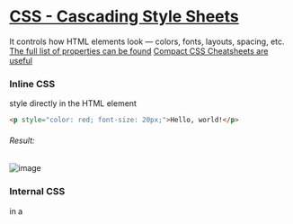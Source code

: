 # [CSS - Cascading Style Sheets](https://github.com/Hanif-K-Musaheb/Year-2-CompSci-Notes/blob/main/WAD/wad.md)
It controls how HTML elements look — colors, fonts, layouts, spacing, etc.
[The full list of properties can be found](http://www.w3.org/TR/CSS22/propidx.html)
[Compact CSS Cheatsheets are useful](http://www.lesliefranke.com/files/reference/csscheatsheet.html)

### Inline CSS
style directly in the HTML element

```HTML
<p style="color: red; font-size: 20px;">Hello, world!</p>
```
###### Result:
![image](https://github.com/user-attachments/assets/77308d30-5c8e-4a65-b573-9bee676e1eea)

### Internal CSS 
in a <style> tag inside the HTML <head>
``` HTML
<head>
  <style>
    p {
      color: green;
      font-size: 18px;
    }
  </style>
</head>
```

### External CSS
In a separate .css file
- style.css
```HTML
p {
  color: purple;
  font-weight: bold;
}
```
- HTML file
```HTML
<link rel="stylesheet" href="style.css">
```

### A complete file using internal and external css

```HTML
<!DOCTYPE html>
<html lang="en">
<head>
  <meta charset="UTF-8">
  <meta name="viewport" content="width=device-width, initial-scale=1.0">
  <title>CSS Demo Page</title>

  <!-- External CSS link -->
  <link rel="stylesheet" href="styles.css">

  <!-- Internal CSS -->
  <style>
    body {
      font-family: Arial, sans-serif;
      background-color: #f4f4f4;
      margin: 0;
      padding: 0;
    }

    h1 {
      text-align: center;
      color: darkblue;
    }

    .highlight {
      color: red;
      font-weight: bold;
    }
  </style>
</head>
<body>

  <h1>Welcome to My Page</h1>

  <p>This is a <span class="highlight">CSS demonstration</span> using both internal and external styles.</p>

  <div class="card">
    <h2>Card Title</h2>
    <p>This is a styled card using external CSS.</p>
  </div>

</body>
</html>

```

```CSS
/* External CSS */
.card {
  background-color: white;
  padding: 20px;
  margin: 20px auto;
  width: 300px;
  border: 1px solid #ccc;
  border-radius: 10px;
  box-shadow: 0 4px 8px rgba(0, 0, 0, 0.1);
  text-align: center;
}
```
-----------------------
## More advanced stuff
### Positioning
| Value      | Behavior Description                                                          | Scrolls with Page       | Takes up Space | Stays Fixed?      |
| ---------- | ----------------------------------------------------------------------------- | ----------------------- | -------------- | ----------------- |
| `static`   | Default position (no special positioning)                                     | ✅                       | ✅              | ❌                 |
| `relative` | Positioned **relative to its normal spot**                                    | ✅                       | ✅              | ❌                 |
| `absolute` | Positioned **relative to the nearest positioned ancestor**                    | ❌ (unless inside)       | ❌              | ❌                 |
| `fixed`    | Positioned **relative to the browser window** (stays put when scrolling)      | ❌                       | ❌              | ✅                 |
| `sticky`   | Acts like `relative`, then sticks to a point on scroll (like a sticky header) | ✅ → ❌ (at scroll point)| ✅              | ✅ (conditionally) |



### ID Selector
Syntax:
```css
#my-id {
  /* styles */
}
```
Example

```css
#main-title {
  color: blue;
}
```

```html
<h1 id="main-title">This is blue</h1>
```

#### Rules about IDs:
 - id must be unique on a page (only one element should have that ID)

 - Use `#` in CSS to reference an ID

---------------
## Further CSS
<img width="604" alt="image" src="https://github.com/user-attachments/assets/9aab38dd-76e4-4d01-bae8-331b37bde774" />

### **Class selectors** 
 - work on a set of specified elements through the class attribute
 - The **dot (.)** operator is used to define the class 
```CSS
<style>
.warning {font-weight: bold;}
</style>
<p class="warning">This text will be displayed in bold.</p>
<p>This text will NOT be displayed in bold.</p>
<p class="warning">Bold again here.</p
```
### ID selector 
 - provide a way to stylise unique elements through the id attribute
 - The hash symbol (#) is used to specify a unique ID
``` CSS
<style>
#first-para { font-weight: bold; }
</style>
<p id="first-para">This paragraph will be bold-faced.</p>
<p>This will not be bold.</p>
<p id="third-para">This will not be bold.</p>
```
### Decendant Selector
A descendant selector targets elements that are nested inside another element, at any level of depth.
```css
parent child {
  /* styles */
}
```

Example:
```css
div p {
  color: green;
}
```

This targets every `<p>` that is inside a `<div>`, even if it’s deeply nested:

```html
<div>
  <p>This is green</p> <!-- ✅ matches -->
  <span>
    <p>This is also green</p> <!-- ✅ still matches -->
  </span>
</div>
```

### Restricted Class and ID Selectors
In web development, the term "restricted selectors" usually refers to CSS selectors that apply styles only under certain conditions or in specific contexts — rather than globally.
##### Example code
###### Element inside a class
```CSS
.red h2 {
  color: red;
}
```
 - This restricts the style to `<h2>` elements inside an element with the class `red`.
###### Element with a specific class
```CSS
h2.red {
  color: red;
}
```
- This restricts the style to `<h2>` elements that have the `red` class directly on them.

###### Element inside an ID
```CSS
#red h2 {
  color: red;
}
```

### [Example](https://github.com/Hanif-K-Musaheb/Year-2-CompSci-Notes/blob/main/WAD/cssExample.md)

## CSS specificity
When multiple CSS rules apply to the same HTML element, and they set conflicting styles (e.g., different colors), the browser needs a way to decide which rule wins. This is where CSS specificity comes in.

| Rule Type                    | Specificity |
| ---------------------------- | ----------- |
| Inline styles                | `1,0,0,0`   |
| ID selectors                 | `0,1,0,0`   |
| Class/attribute/pseudo-class | `0,0,1,0`   |
| Element/pseudo-element       | `0,0,0,1`   |

| Selector               | Specificity | Breakdown                            |
| ---------------------- | ----------- | ------------------------------------ |
| `h1`                   | `0,0,0,1`   | 1 element (`h1`)                     |
| `body h1`              | `0,0,0,2`   | 2 elements (`body` and `h1`)         |
| `#content h2`          | `0,1,0,1`   | 1 ID (`#content`), 1 element (`h2`)  |
| `h2.grape`             | `0,0,1,1`   | 1 class (`.grape`), 1 element (`h2`) |
| `style="color: blue;"` | `1,0,0,0`   | Inline styles always win             |

So when multiple styles apply:

- Compare specificity values (like comparing phone numbers).
- If equal, the later one in the CSS file wins.
- Inline styles trump external styles. 
- !important can override all unless there's a more specific !important.


## The box model
<img width="693" alt="image" src="https://github.com/user-attachments/assets/22adefdb-56ee-4991-9f39-8147f8bb3bfd" />
<img width="927" alt="image" src="https://github.com/user-attachments/assets/3b7347f8-20d8-461e-8e31-6cfa86f5ffae" />


